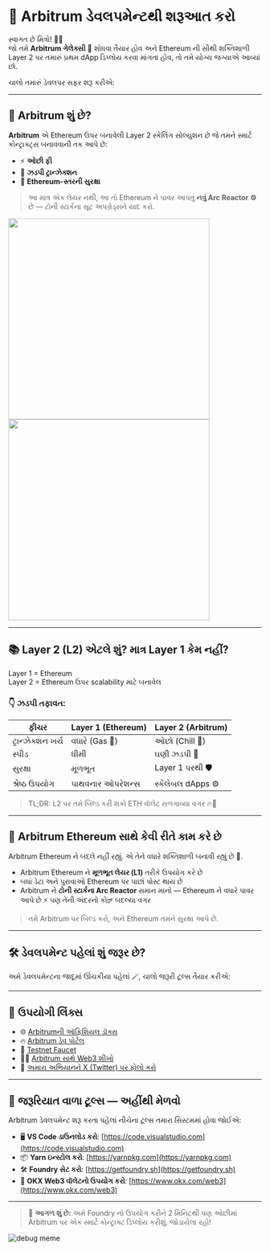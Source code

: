 # 🚀 Arbitrum ડેવલપમેન્ટથી શરૂઆત કરો

સ્વાગત છે મિત્રો! 🧑‍🚀  
જો તમે **Arbitrum ગેલેક્સી** 🌌 શોધવા તૈયાર હોવ અને Ethereum ની સૌથી શક્તિશાળી Layer 2 પર તમારું પ્રથમ dApp ડિપ્લોય કરવા માંગતા હોવ, તો તમે યોગ્ય જગ્યાએ આવ્યાં છો.

ચાલો તમારું ડેવલપર સફર શરૂ કરીએ:

---

## 🧠 Arbitrum શું છે?

**Arbitrum** એ Ethereum ઉપર બનાવેલી Layer 2 સ્કેલિંગ સોલ્યુશન છે જે તમને સ્માર્ટ કોન્ટ્રાક્ટ્સ બનાવવાની તક આપે છે:

- ⚡ **ઓછી ફી**
- 🚀 **ઝડપી ટ્રાન્ઝેક્શન**
- 🔐 **Ethereum-સ્તરની સુરક્ષા**

> આ માત્ર એક લેયર નથી, આ તો Ethereum ને પાવર આપતું **નવું Arc Reactor ⚙️** છે — ટોની સ્ટાર્કના સૂટ અપગ્રેડ્સને યાદ કરો.

<img src="https://github.com/user-attachments/assets/f2894764-6df7-45db-aed1-28bf4dae2648" width="400"/>
<br>
<img src="https://github.com/user-attachments/assets/1d78fd76-3107-4fb0-8c4b-9c5ea4159d66" width="400"/>

---

## 📚 Layer 2 (L2) એટલે શું? માત્ર Layer 1 કેમ નહીં?

Layer 1 = Ethereum  
Layer 2 = Ethereum ઉપર scalability માટે બનાવેલ

### 👇 ઝડપી તફાવત:

| ફીચર                | Layer 1 (Ethereum) | Layer 2 (Arbitrum) |
|----------------------|-------------------|--------------------|
| ટ્રાન્ઝેક્શન ખર્ચ    | વધારે (Gas 🤑)       | ઓછો (Chill 🧊)       |
| સ્પીડ                 | ધીમી               | ઘણી ઝડપી 🚀         |
| સુરક્ષા               | મૂળભૂત             | Layer 1 પરથી 🛡       |
| શ્રેષ્ઠ ઉપયોગ         | પાથવનાર ઓપરેશન્સ  | સ્કેલેબલ dApps ⚙️     |

> TL;DR: L2 પર તમે બિલ્ડ કરી શકો ETH વૉલેટ સળગાવ્યા વગર 🔥💸

---

## 🌉 Arbitrum Ethereum સાથે કેવી રીતે કામ કરે છે

Arbitrum Ethereum ને બદલે નહીં રહ્યું. એ તેને વધારે શક્તિશાળી બનાવી રહ્યું છે 💪.

- Arbitrum Ethereum ને **મૂળભૂત લેયર (L1)** તરીકે ઉપયોગ કરે છે
- બધાં ડેટા અને પુરાવાઓ Ethereum પર પાછાં પોસ્ટ થાય છે
- Arbitrum ને **ટોની સ્ટાર્કના Arc Reactor** સમાન માનો — Ethereum ને વધારે પાવર આપે છે ⚡ પણ તેની અંદરનો કોರ್ બદલ્યા વગર

> તમે Arbitrum પર બિલ્ડ કરો, અને Ethereum તમને સુરક્ષા આપે છે.

---

## 🛠️ ડેવલપમેન્ટ પહેલાં શું જરૂર છે?

અમે ડેવલપમેન્ટના જાદૂમાં ઊંચકીયા પહેલાં 🪄, ચાલો જરૂરી ટૂલ્સ તૈયાર કરીએ:

---

## 🔗 ઉપયોગી લિંક્સ

- 🌐 [Arbitrumની ઑફિશિયલ ડૉક્સ](https://docs.arbitrum.io/)
- 🔥 [Arbitrum ડેવ પોર્ટલ](https://portal.arbitrum.io/)
- 🧪 [Testnet Faucet](https://faucet.quicknode.com/arbitrum/goerli)
- 👨‍🏫 [Arbitrum સાથે Web3 શીખો](https://arbitrum.io/education/)
- 🎯 [અમારા અભિયાનને X (Twitter) પર ફોલો કરો](https://x.com/HackTourIND)

---

## 🧰 જરૂરિયાત વાળા ટૂલ્સ — અહીંથી મેળવો

Arbitrum ડેવલપમેન્ટ શરૂ કરતા પહેલાં નીચેના ટૂલ્સ તમારા સિસ્ટમમાં હોવા જોઈએ:

- 🖥️ **VS Code ડાઉનલોડ કરો**: [https://code.visualstudio.com](https://code.visualstudio.com)
- 📦 **Yarn ઇન્સ્ટોલ કરો**: [https://yarnpkg.com](https://yarnpkg.com)
- 🛠️ **Foundry સેટ કરો**: [https://getfoundry.sh](https://getfoundry.sh)
- 🦊 **OKX Web3 વૉલેટનો ઉપયોગ કરો**: [https://www.okx.com/web3](https://www.okx.com/web3)

---

> 📢 **આગળ શું છે:** અમે Foundry નો ઉપયોગ કરીને 2 મિનિટથી પણ ઓછીમાં Arbitrum પર એક સ્માર્ટ કોન્ટ્રાક્ટ ડિપ્લોય કરીશું. જોડાયેલા રહો!

![debug meme](https://i.pinimg.com/originals/86/d1/76/86d1767ba3ecb6af8df3e4e5dda376eb.gif)
